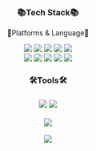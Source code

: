 
<div align=center>
<h3>📚Tech Stack📚</h3>
<p>🤍Platforms & Language🤍</p>
</div>


<div align="center">
	<img src="https://img.shields.io/badge/HTML5-E34F26?style=flat&logo=HTML5&logoColor=white" />
	<img src="https://img.shields.io/badge/CSS3-1572B6?style=flat&logo=CSS3&logoColor=white" />
	<img src="https://img.shields.io/badge/JavaScript-F7DF1E?style=flat&logo=JavaScript&logoColor=white" />
	<img src="https://img.shields.io/badge/Jquery-0769AD?style=flat&logo=Jquery&logoColor=white" />
	<img src="https://img.shields.io/badge/Bootstrap-7952B3?style=flat&logo=Bootstrap&logoColor=white" />
  <br>
  <img src="https://img.shields.io/badge/Express-007396?style=flat&logo=Express&logoColor=white" />
	<img src="https://img.shields.io/badge/Node.js-3A7E3C?style=flat&logo=Node.js&logoColor=white" />
	<img src="https://img.shields.io/badge/MySQL-4479A1?style=flat&logo=MySQL&logoColor=white" />
	<img src="https://img.shields.io/badge/React-8BC0D2?style=flat&logo=React&logoColor=white" />
	<img src="https://img.shields.io/badge/SCSS-A6568F?style=flat&logo=SCSS&logoColor=white" />
  <br>
  <h3>🛠Tools🛠<h3>
	 <img src="https://img.shields.io/badge/GitHub-333333?style=flat&logo=GitHub&logoColor=white" />
         <img src="https://img.shields.io/badge/Visual Studio Code-1572B6?style=flat&logo=Visual Studio Code&logoColor=white" />
	
</div>
    
<div  align="center">
  <img src="https://github-readme-stats.vercel.app/api/top-langs/?username=soominpark9&layout=compact"><br><br>
  <img src="https://github-readme-stats.vercel.app/api?username=soominpark9&show_icons=true">
  
  
</div>
	  
